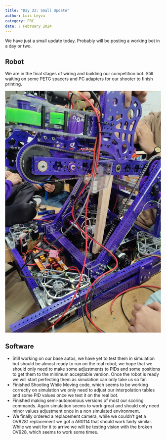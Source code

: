 ```yaml
---
title: "Day 33: Small Update"
author: Luis Leyva
category: FRC
date: 7 February 2024
---
```


We have just a small update today. Probably will be posting a working bot in a day or two.

## Robot

We are in the final stages of wiring and building our competition bot. Still waiting on some PETG spacers and PC adapters for our shooter to finish printing.

![Wiring the bot.jpeg](<Day-33/Wiring the bot.jpeg>)

## Software

-   Still working on our base autos, we have yet to test them in simulation but should be almost ready to run on the real robot, we hope that we should only need to make some adjustments to PIDs and some positions to get them to the minimum acceptable version. Once the robot is ready we will start perfecting them as simulation can only take us so far.
-   Finished Shooting While Moving code, which seems to be working correctly on simulation we only need to adjust our interpolation tables and some PID values once we test it on the real bot.
-   Finished making semi-autonomous versions of most our scoring commands. Again simulation seems to work great and should only need minor values adjustment once in a non simulated environment.
-   We finally ordered a replacement camera, while we couldn’t get a OV9281 replacement we got a AR0114 that should work fairly similar. While we wait for it to arrive we will be testing vision with the broken OV928, which seems to work some times.
